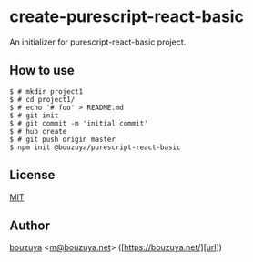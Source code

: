 # create-purescript-react-basic

An initializer for purescript-react-basic project.

## How to use

```
$ # mkdir project1
$ # cd project1/
$ # echo '# foo' > README.md
$ # git init
$ # git commit -m 'initial commit'
$ # hub create
$ # git push origin master
$ npm init @bouzuya/purescript-react-basic
```

## License

[MIT](LICENSE)

## Author

[bouzuya][user] &lt;[m@bouzuya.net][email]&gt; ([https://bouzuya.net/][url])

[user]: https://github.com/bouzuya
[email]: mailto:m@bouzuya.net
[url]: https://bouzuya.net/
